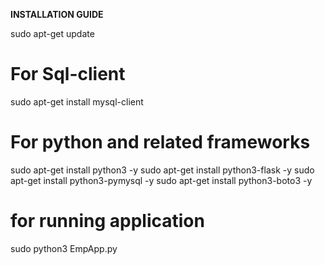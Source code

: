 __INSTALLATION GUIDE__

sudo apt-get update
# For Sql-client
sudo apt-get install mysql-client

# For python and related frameworks

sudo apt-get install python3 -y
sudo apt-get install python3-flask -y
sudo apt-get install python3-pymysql -y
sudo apt-get install python3-boto3 -y

# for running application
sudo python3 EmpApp.py
